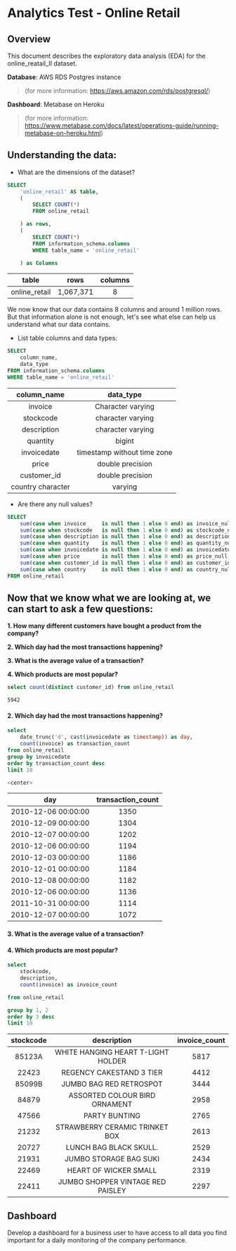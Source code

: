 # Analytics Test - Online Retail

## Overview

This document describes the exploratory data analysis (EDA) for the online_reatail_II dataset.

**Database**: AWS RDS Postgres instance
> (for more information: https://aws.amazon.com/rds/postgresql/)

**Dashboard**: Metabase on Heroku
>(for more information: https://www.metabase.com/docs/latest/operations-guide/running-metabase-on-heroku.html)


## Understanding the data:


- What are the dimensions of the dataset?
```sql
SELECT
    'online_retail' AS table,
    (
        SELECT COUNT(*)
        FROM online_retail

    ) as rows,
    (
        SELECT COUNT(*)
        FROM information_schema.columns
        WHERE table_name = 'online_retail'

    ) as Columns
```

table|rows|columns
:---:|:--:|:-----:
online_retail|1,067,371|8



We now know that our data contains 8 columns and around 1 million rows.
But that information alone is not enough, let's see what else can help us understand
what our data contains.


- List table columns and data types:
```sql
SELECT
    column_name,
    data_type
FROM information_schema.columns
WHERE table_name = 'online_retail'
```

column_name|data_type
:----:|:------------------------------:
invoice|Character varying
stockcode|character varying
description|character varying
quantity|bigint
invoicedate|timestamp without time zone
price|double precision
customer_id|double precision
country	character|varying


- Are there any null values?
```sql
SELECT
    sum(case when invoice     is null then 1 else 0 end) as invoice_null,
    sum(case when stockcode   is null then 1 else 0 end) as stockcode_null,
    sum(case when description is null then 1 else 0 end) as description_null,
    sum(case when quantity    is null then 1 else 0 end) as quantity_null,
    sum(case when invoicedate is null then 1 else 0 end) as invoicedate_null,
    sum(case when price       is null then 1 else 0 end) as price_null,
    sum(case when customer_id is null then 1 else 0 end) as customer_id_null,
    sum(case when country     is null then 1 else 0 end) as country_null
FROM online_retail
```







## Now that we know what we are looking at, we can start to ask a few questions:

**1. How many different customers have bought a product from the company?**



**2. Which day had the most transactions happening?**



**3. What is the average value of a transaction?**



**4. Which products are most popular?**










```sql
select count(distinct customer_id) from online_retail
```
```
5942
```

#### 2. Which day had the most transactions happening?

```sql
select
    date_trunc('d', cast(invoicedate as timestamp)) as day,
    count(invoice) as transaction_count
from online_retail
group by invoicedate
order by transaction_count desc
limit 10

<center>
```
day|transaction_count
:---:|      :---:
2010-12-06 00:00:00|1350
2010-12-09 00:00:00|1304
2010-12-07 00:00:00|1202
2010-12-06 00:00:00|1194
2010-12-03 00:00:00|1186
2010-12-01 00:00:00|1184
2010-12-08 00:00:00|1182
2010-12-06 00:00:00|1136
2011-10-31 00:00:00|1114
2010-12-07 00:00:00|1072
</center>

#### 3. What is the average value of a transaction?


#### 4. Which products are most popular?

```sql
select
	stockcode,
	description,
	count(invoice) as invoice_count

from online_retail

group by 1, 2
order by 3 desc
limit 10
```
stockcode|description|invoice_count
  :---:  |   :---:   |    :---:
85123A|WHITE HANGING HEART T-LIGHT HOLDER|5817
22423|REGENCY CAKESTAND 3 TIER|4412
85099B|JUMBO BAG RED RETROSPOT|3444
84879|ASSORTED COLOUR BIRD ORNAMENT|2958
47566|PARTY BUNTING|2765
21232|STRAWBERRY CERAMIC TRINKET BOX|2613
20727|LUNCH BAG  BLACK SKULL.|2529
21931|JUMBO STORAGE BAG SUKI|2434
22469|HEART OF WICKER SMALL|2319
22411|JUMBO SHOPPER VINTAGE RED PAISLEY|2297

## Dashboard
Develop a dashboard for a business user to have access to all data you find important for a daily monitoring of the company performance.
